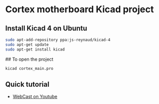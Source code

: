 # Cortex motherboard Kicad project

## Install Kicad 4 on Ubuntu

```bash
sudo apt-add-repository ppa:js-reynaud/kicad-4
sudo apt-get update
sudo apt-get install kicad
```

## To open the project

```bash
kicad cortex_main.pro
```

## Quick tutorial

- [WebCast on Youtube](https://www.youtube.com/watch?v=zK3rDhJqMu0)
